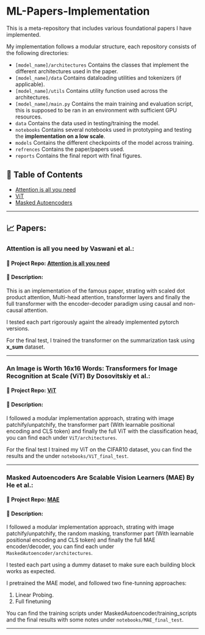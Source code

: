 # ML-Papers-Implementation
This is a meta-repository that includes various foundational papers I have implemented.

My implementation follows a modular structure, each repository consists of the following directories:

- `[model_name]/architectures` Contains the classes that implement the different architectures used in the paper.
- `[model_name]/data` Contains dataloading utilities and tokenizers (if applicable).
- `[model_name]/utils` Contains utility function used across the architectures.
- `[model_name]/main.py` Contains the main training and evaluation script, this is supposed to be ran in an environment with sufficient GPU resources.
- `data` Contains the data used in testing/training the model.
- `notebooks` Contains several notebooks used in prototyping and testing the **implementation on a low scale**.
- `models` Contains the different checkpoints of the model across training.
- `refrences` Contains the paper/papers used.
- `reports` Contains the final report with final figures. 


## 📌 Table of Contents
- [Attention is all you need](#attention-is-all-you-need-by-vaswani-et-al)
- [ViT](#an-image-is-worth-16x16-words-transformers-for-image-recognition-at-scale-vit-by-dosovitskiy-et-al)
- [Masked Autoencoders](#masked-autoencoders-are-scalable-vision-learners-mae-by-he-et-al)

---

## 📈 Papers:

### Attention is all you need by Vaswani et al.:

#### 📂 **Project Repo:** [Attention is all you need](https://github.com/fadibenz/Attention-is-all-you-need)
#### 📝 **Description:** 

This is an implementation of the famous paper, strating with scaled dot product attention, Multi-head attention, transformer layers and finally the full transformer with the encoder-decoder paradigm using causal and non-causal attention.

I tested each part rigorously againt the already implemented pytorch versions.

For the final test, I trained the transformer on the summarization task using **x_sum** dataset.

---

### An Image is Worth 16x16 Words: Transformers for Image Recognition at Scale (ViT) By Dosovitskiy et al.:

#### 📂 **Project Repo:** [ViT](https://github.com/fadibenz/ViT)
#### 📝 **Description:**  

I followed a modular implementation approach, strating with image patchify/unpatchify, the transformer part (With learnable positional encoding and CLS token) and finally the full ViT with the classification head, you can find each under `ViT/architectures`. 

For the final test I trained my ViT on the CIFAR10 dataset, you can find the results and the  under `notebooks/ViT_final_test`.

---

### Masked Autoencoders Are Scalable Vision Learners (MAE) By He et al.:
#### 📂 **Project Repo:** [MAE]()
#### 📝 **Description:**

I followed a modular implementation approach, strating with image patchify/unpatchify, the random masking,  transformer part (With learnable positional encoding and CLS token) and finally the full MAE encoder/decoder, you can find each under `MaskedAutoencoder/architectures`.

I tested each part using a dummy dataset to make sure each building block works as expected.

I pretrained the MAE model, and followed two fine-tunning approaches:

1. Linear Probing. 
2. Full finetuning

You can find the training scripts under MaskedAutoencoder/training_scripts and the final results with some notes under `notebooks/MAE_final_test`.

---

